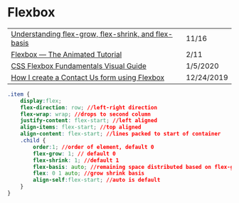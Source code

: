 # Flexbox

|  |  |
| :--- | :--- |
| [Understanding flex-grow, flex-shrink, and flex-basis](https://css-tricks.com/understanding-flex-grow-flex-shrink-and-flex-basis/) | 11/16 |
| [Flexbox — The Animated Tutorial](https://medium.com/@js_tut/flexbox-the-animated-tutorial-8075cbe4c1b2) | 2/11 |
| [CSS Flexbox Fundamentals Visual Guide](https://medium.com/swlh/css-flexbox-fundamentals-visual-guide-1c467f480dac) | 1/5/2020 |
| [How I create a Contact Us form using Flexbox](https://medium.com/swlh/how-i-create-a-contact-us-form-using-flexbox-b9f6660d4c96) | 12/24/2019 |

```css
.item {
    display:flex;
    flex-direction: row; //left-right direction
    flex-wrap: wrap; //drops to second column
    justify-content: flex-start; //left aligned
    align-items: flex-start; //top aligned
    align-content: flex-start; //lines packed to start of container
    .child {
        order:1; //order of element, default 0
        flex-grow: 1; // default 0
        flex-shrink: 1; //default 1
        flex-basis: auto; //remaining space distributed based on flex-grow
        flex: 0 1 auto; //grow shrink basis
        align-self:flex-start; //auto is default
    }
}
```

